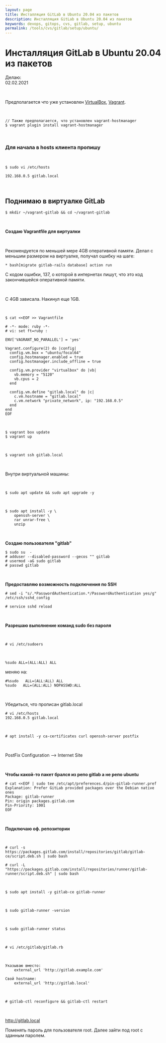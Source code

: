 ```yaml
---
layout: page
title: Инсталляция GitLab в Ubuntu 20.04 из пакетов
description: Инсталляция GitLab в Ubuntu 20.04 из пакетов
keywords: devops, gitops, cvs, gitlab, setup, ubuntu
permalink: /tools/cvs/gitlab/setup/ubuntu/
---
```


# Инсталляция GitLab в Ubuntu 20.04 из пакетов

Делаю:  
02.02.2021

<br/>

Предполагается что уже установлен <a href="//sysadm.ru/virtual/virtualbox/setup/">VirtualBox</a>, <a href="//sysadm.ru/virtual/vagrant/setup/ubuntu/">Vagrant</a>.

<br/>

    // Также предполагается, что установлен vagrant-hostmanager
    $ vagrant plugin install vagrant-hostmanager

<br/>

### Для начала в hosts клиента пропишу

<br/>

```
$ sudo vi /etc/hosts

192.168.0.5 gitlab.local
```

<br/>

## Поднимаю в виртуалке GitLab

    $ mkdir ~/vagrant-gitlab && cd ~/vagrant-gitlab

<br/>

**Создаю Vagrantfile для виртуалки**

<br/>

Рекомендуется по меньшей мере 4GB оперативной памяти.
Делал с меньшим размером на виртуалке, получал ошибку на шаге:

    * bash[migrate gitlab-rails database] action run

С кодом ошибки, 137, о которой в интернетах пишут, что это код закончившейся оперативной памяти.

<br/>

C 4GB зависала. Накинул еще 1GB.

<br/>

```
$ cat <<EOF >> Vagrantfile

# -*- mode: ruby -*-
# vi: set ft=ruby :

ENV['VAGRANT_NO_PARALLEL'] = 'yes'

Vagrant.configure(2) do |config|
  config.vm.box = "ubuntu/focal64"
  config.hostmanager.enabled = true
  config.hostmanager.include_offline = true

  config.vm.provider "virtualbox" do |vb|
    vb.memory = "5120"
    vb.cpus = 2
  end

  config.vm.define "gitlab.local" do |c|
    c.vm.hostname = "gitlab.local"
    c.vm.network "private_network", ip: "192.168.0.5"
  end
end
EOF
```

<br/>

    $ vagrant box update
    $ vagrant up

<br/>

    $ vagrant ssh gitlab.local

<br/>

Внутри виртуальной машины:

<br/>

    $ sudo apt update && sudo apt upgrade -y

<br/>

    $ sudo apt install -y \
        openssh-server \
        rar unrar-free \
        unzip

<br/>

**Создаю пользователя "gitlab"**

    $ sudo su  -
    # adduser --disabled-password --gecos "" gitlab
    # usermod -aG sudo gitlab
    # passwd gitlab

<br/>

**Предоставляю возможность подключения по SSH**

    # sed -i "s/.*PasswordAuthentication.*/PasswordAuthentication yes/g" /etc/ssh/sshd_config

    # service sshd reload

<br/>

**Разрешаю выполнение команд sudo без пароля**

<br/>

    # vi /etc/sudoers

<br/>

    %sudo ALL=(ALL:ALL) ALL

меняю на:

```shell
#%sudo   ALL=(ALL:ALL) ALL
%sudo   ALL=(ALL:ALL) NOPASSWD:ALL
```

<br/>

Убедиться, что прописан gitlab.local

```
# vi /etc/hosts
192.168.0.5 gitlab.local
```

<br/>

    # apt install -y ca-certificates curl openssh-server postfix

<br/>

PostFix Configuration --> Internet Site

<br/>

**Чтобы какой-то пакет брался из репо gitlab а не репо ubuntu**

```
# cat <<EOF | sudo tee /etc/apt/preferences.d/pin-gitlab-runner.pref
Explanation: Prefer GitLab provided packages over the Debian native ones
Package: gitlab-runner
Pin: origin packages.gitlab.com
Pin-Priority: 1001
EOF
```

<br/>

**Подключаю оф. репозитории**

<br/>

```
# curl -s https://packages.gitlab.com/install/repositories/gitlab/gitlab-ce/script.deb.sh | sudo bash

# curl -L "https://packages.gitlab.com/install/repositories/runner/gitlab-runner/script.deb.sh" | sudo bash
```

<br/>

<!--

```
$ export GITLAB_RUNNER_DISABLE_SKEL=true
```

-->

```
$ sudo apt install -y gitlab-ce gitlab-runner
```

<br/>

```
$ sudo gitlab-runner -version
```

<br/>

```
$ sudo gitlab-runner status
```

<br/>

```
# vi /etc/gitlab/gitlab.rb
```

<br/>

```
Указываю вместо:
    external_url 'http://gitlab.example.com'

Свой hostname:
    external_url 'http://gitlab.local'
```

<br/>

    # gitlab-ctl reconfigure && gitlab-ctl restart

<br/>

http://gitlab.local

Поменять пароль для пользователя root.
Далее зайти под root с зданным паролем.
